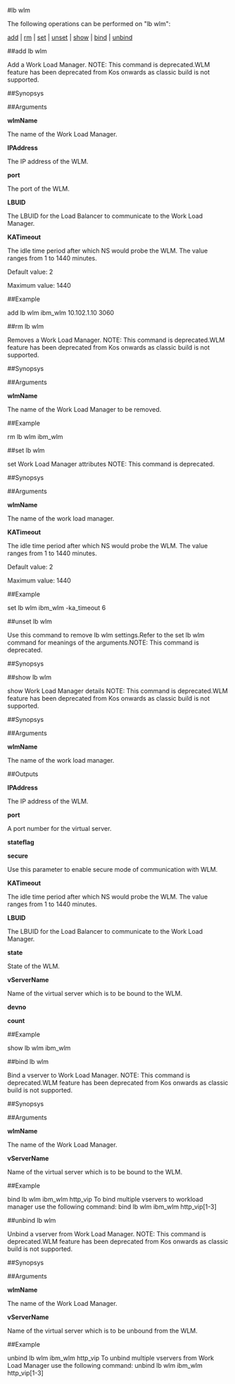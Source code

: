 #lb wlm

The following operations can be performed on "lb wlm":


[add](#add-lb-wlm) | [rm](#rm-lb-wlm) | [set](#set-lb-wlm) | [unset](#unset-lb-wlm) | [show](#show-lb-wlm) | [bind](#bind-lb-wlm) | [unbind](#unbind-lb-wlm)

##add lb wlm

Add a Work Load Manager. NOTE: This command is deprecated.WLM feature has been deprecated from Kos onwards as classic build is not supported.


##Synopsys




##Arguments

<b>wlmName</b>
The name of the Work Load Manager.

<b>IPAddress</b>
The IP address of the WLM.

<b>port</b>
The port of the WLM.

<b>LBUID</b>
The LBUID for the Load Balancer to communicate to the Work Load Manager.

<b>KATimeout</b>
The idle time period after which NS would probe the WLM. The value ranges from 1 to 1440 minutes.
Default value: 2
Maximum value: 1440



##Example

add lb wlm ibm_wlm 10.102.1.10 3060

##rm lb wlm

Removes a Work Load Manager. NOTE: This command is deprecated.WLM feature has been deprecated from Kos onwards as classic build is not supported.


##Synopsys




##Arguments

<b>wlmName</b>
The name of the Work Load Manager to be removed.



##Example

rm lb wlm ibm_wlm

##set lb wlm

set Work Load Manager attributes NOTE: This command is deprecated.


##Synopsys




##Arguments

<b>wlmName</b>
The name of the work load manager.

<b>KATimeout</b>
The idle time period after which NS would probe the WLM. The value ranges from 1 to 1440 minutes.
Default value: 2
Maximum value: 1440



##Example

set lb wlm ibm_wlm -ka_timeout 6

##unset lb wlm

Use this command to remove lb wlm settings.Refer to the set lb wlm command for meanings of the arguments.NOTE: This command is deprecated.


##Synopsys




##show lb wlm

show Work Load Manager details NOTE: This command is deprecated.WLM feature has been deprecated from Kos onwards as classic build is not supported.


##Synopsys




##Arguments

<b>wlmName</b>
The name of the work load manager.



##Outputs

<b>IPAddress</b>
The IP address of the WLM.

<b>port</b>
A port number for the virtual server.

<b>stateflag</b>

<b>secure</b>
Use this parameter to enable secure mode of communication with WLM.

<b>KATimeout</b>
The idle time period after which NS would probe the WLM. The value ranges from 1 to 1440 minutes.

<b>LBUID</b>
The LBUID for the Load Balancer to communicate to the Work Load Manager.

<b>state</b>
State of the WLM.

<b>vServerName</b>
Name of the virtual server which is to be bound to the WLM.

<b>devno</b>

<b>count</b>



##Example

show lb wlm ibm_wlm

##bind lb wlm

Bind a vserver to Work Load Manager. NOTE: This command is deprecated.WLM feature has been deprecated from Kos onwards as classic build is not supported.


##Synopsys




##Arguments

<b>wlmName</b>
The name of the Work Load Manager.

<b>vServerName</b>
Name of the virtual server which is to be bound to the WLM.



##Example

bind lb wlm ibm_wlm http_vip 	To bind multiple vservers to workload manager use the following command:	bind lb wlm ibm_wlm http_vip[1-3]

##unbind lb wlm

Unbind a vserver from Work Load Manager. NOTE: This command is deprecated.WLM feature has been deprecated from Kos onwards as classic build is not supported.


##Synopsys




##Arguments

<b>wlmName</b>
The name of the Work Load Manager.

<b>vServerName</b>
Name of the virtual server which is to be unbound from the WLM.



##Example

unbind lb wlm ibm_wlm http_vip	To unbind multiple vservers from Work Load Manager use the following command:	unbind lb wlm ibm_wlm http_vip[1-3]

